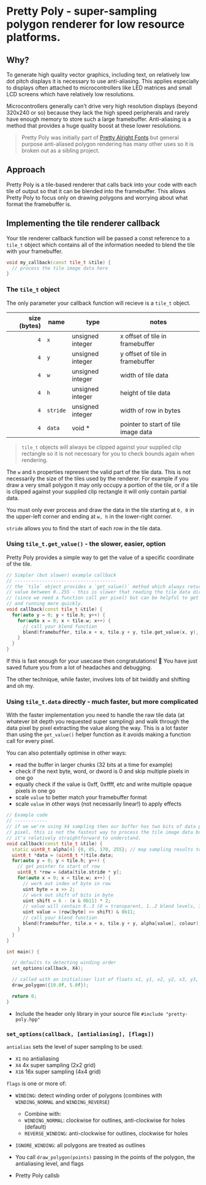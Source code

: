 # Pretty Poly - super-sampling polygon renderer for low resource platforms.

## Why?

To generate high quality vector graphics, including text, on relatively low dot pitch displays it is necessary to use anti-aliasing. This applies especially to displays often attached to microcontrollers like LED matrices and small LCD screens which have relatively low resolutions.

Microcontrollers generally can't drive very high resolution displays (beyond 320x240 or so) because they lack the high speed peripherals and rarely have enough memory to store such a large framebuffer. Anti-aliasing is a method that provides a huge quality boost at these lower resolutions.

> Pretty Poly was initially part of [Pretty Alright Fonts](https://github.com/lowfatcode/pretty-alright-fonts) but general purpose anti-aliased polygon rendering has many other uses so it is broken out as a sibling project.

## Approach

Pretty Poly is a tile-based renderer that calls back into your code with each tile of output so that it can be blended into the framebuffer. This allows Pretty Poly to focus only on drawing polygons and worrying about what format the framebuffer is.

## Implementing the tile renderer callback

Your tile renderer callback function will be passed a const reference to a
`tile_t` object which contains all of the information needed to blend the
tile with your framebuffer.

```c++
void my_callback(const tile_t &tile) {
  // process the tile image data here
}
```

### The `tile_t` object

The only parameter your callback function will recieve is a `tile_t` object.

|size (bytes)|name|type|notes|
|--:|---|---|---|
|`4`|`x`|unsigned integer|x offset of tile in framebuffer|
|`4`|`y`|unsigned integer|y offset of tile in framebuffer|
|`4`|`w`|unsigned integer|width of tile data|
|`4`|`h`|unsigned integer|height of tile data|
|`4`|`stride`|unsigned integer|width of row in bytes|
|`4`|`data`|void *|pointer to start of tile image data|

> `tile_t` objects will always be clipped against your supplied clip rectangle
> so it is not necessary for you to check bounds again when rendering.

The `w` and `h` properties represent the valid part of the tile data. This is
not necessarily the size of the tiles used by the renderer. For example if you
draw a very small polygon it may only occupy a portion of the tile, or if a 
tile is clipped against your supplied clip rectangle it will only contain 
partial data.

You must only ever process and draw the data in the tile starting at `0, 0` in 
the upper-left corner and ending at `w, h` in the lower-right corner.

`stride` allows you to find the start of each row in the tile data.


### Using `tile_t.get_value()` - the slower, easier, option

Pretty Poly provides a simple way to get the value of a specific coordinate of the tile.


```c++
// Simpler (but slower) example callback
// -------------------------------------
// the `tile` object provides a `get_value()` method which always returns a 
// value between 0..255 - this is slower that reading the tile data directly 
// (since we need a function call per pixel) but can be helpful to get up 
// and running more quickly.
void callback(const tile_t &tile) {
  for(auto y = 0; y < tile.h; y++) {
    for(auto x = 0; x < tile.w; x++) {      
      // call your blend function
      blend(framebuffer, tile.x + x, tile.y + y, tile.get_value(x, y), colour);
    }
  }
}
```

If this is fast enough for your usecase then congratulations! 🥳 You have 
just saved future you from a lot of headaches and debugging.

The other technique, while faster, involves lots of bit twiddly and shifting
and oh my.

### Using `tile_t.data` directly - much faster, but more complicated

With the faster implementation you need to handle the raw tile data (at whatever bit depth you requested super sampling) and walk through the data pixel by pixel extracting the value along the way. This is a lot faster than using the `get_value()` helper function as it avoids making a function call for every pixel.

You can also potentially optimise in other ways:

- read the buffer in larger chunks (32 bits at a time for example)
- check if the next byte, word, or dword is 0 and skip multiple pixels in one go
- equally check if the value is 0xff, 0xffff, etc and write multiple opaque pixels in one go
- scale `value` to better match your framebuffer format
- scale `value` in other ways (not necessarily linear!) to apply effects

```c++
// Example code
// ------------
// if we we're using X4 sampling then our buffer has two bits of data per
// pixel. this is not the fastest way to process the tile image data but 
// it's relatively straightforward to understand.
void callback(const tile_t &tile) {
  static uint8_t alpha[4] {0, 85, 170, 255}; // map sampling results to alpha values
  uint8_t *data = (uint8_t *)tile.data;
  for(auto y = 0; y < tile.h; y++) {
    // get pointer to start of row
    uint8_t *row = &data[tile.stride * y];
    for(auto x = 0; x < tile.w; x++) {
      // work out index of byte in row
      uint byte = x >> 2;
      // work out shift of bits in byte
      uint shift = 6 - (x & 0b11) * 2;
      // value will contain 0..3 (0 = transparent, 1..2 blend levels, 3 = opaque)
      uint value = (row[byte] >> shift) & 0b11;      
      // call your blend function
      blend(framebuffer, tile.x + x, tile.y + y, alpha[value], colour);
    }
  }
}

int main() {

  // defaults to detecting winding order
  set_options(callback, X4);

  // called with an initialiser list of floats x1, y1, x2, y2, x3, y3, etc...
  draw_polygon({10.0f, 5.0f});

  return 0;
}


```

- Include the header only library in your source file `#include "pretty-poly.hpp"`
### `set_options(callback, [antialiasing], [flags])`

`antialias` sets the level of super sampling to be used:
  - `X1` no antialiasing
  - `X4` 4x super sampling (2x2 grid)
  - `X16` 16x super sampling (4x4 grid)

`flags` is one or more of:
  - `WINDING`: detect winding order of polygons (combines with `WINDING_NORMAL` and `WINDING_REVERSE`)
    - Combine with:
    - `WINDING_NORMAL`: clockwise for outlines, anti-clockwise for holes (default)
    - `REVERSE_WINDING`: anti-clockwise for outlines, clockwise for holes
  - `IGNORE_WINDING`: all polygons are treated as outlines


- You call `draw_polygon(points)` passing in the points of the polygon, the antialiasing level, and flags
- Pretty Poly callsb